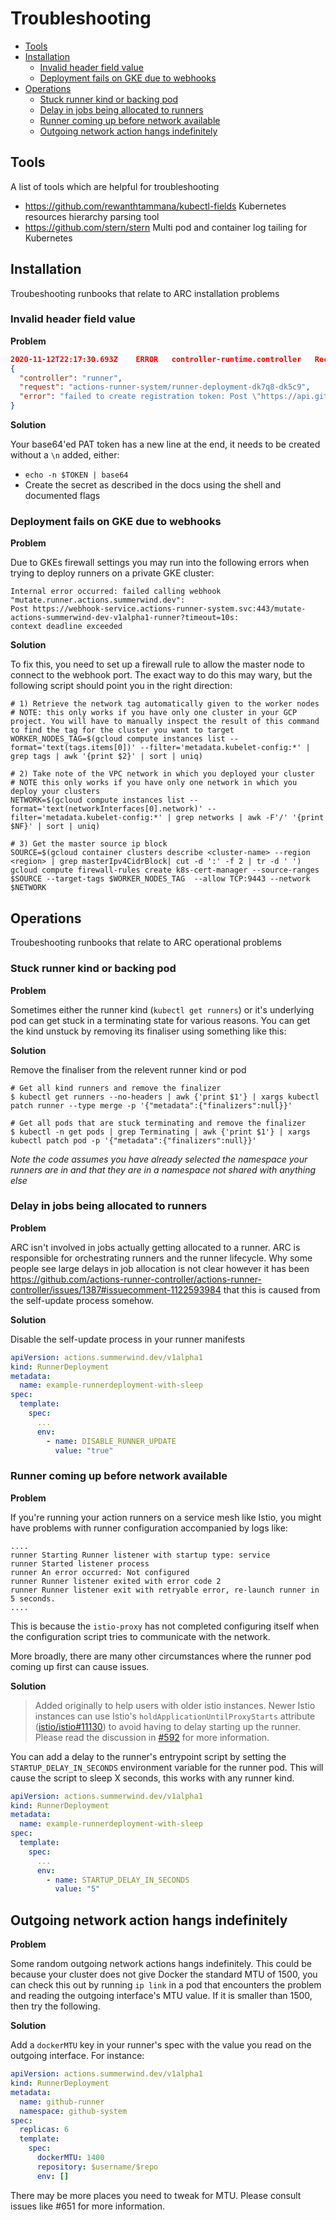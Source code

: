 # Troubleshooting

* [Tools](#tools)
* [Installation](#installation)
  * [Invalid header field value](#invalid-header-field-value)
  * [Deployment fails on GKE due to webhooks](#deployment-fails-on-gke-due-to-webhooks)
* [Operations](#operations)
  * [Stuck runner kind or backing pod](#stuck-runner-kind-or-backing-pod)
  * [Delay in jobs being allocated to runners](#delay-in-jobs-being-allocated-to-runners)
  * [Runner coming up before network available](#runner-coming-up-before-network-available)
  * [Outgoing network action hangs indefinitely](#outgoing-network-action-hangs-indefinitely)


## Tools

A list of tools which are helpful for troubleshooting

* https://github.com/rewanthtammana/kubectl-fields Kubernetes resources hierarchy parsing tool
* https://github.com/stern/stern Multi pod and container log tailing for Kubernetes

## Installation

Troubeshooting runbooks that relate to ARC installation problems

### Invalid header field value

**Problem**

```json
2020-11-12T22:17:30.693Z	ERROR	controller-runtime.controller	Reconciler error	
{
  "controller": "runner",
  "request": "actions-runner-system/runner-deployment-dk7q8-dk5c9",
  "error": "failed to create registration token: Post \"https://api.github.com/orgs/$YOUR_ORG_HERE/actions/runners/registration-token\": net/http: invalid header field value \"Bearer $YOUR_TOKEN_HERE\\n\" for key Authorization"
}
```

**Solution**

Your base64'ed PAT token has a new line at the end, it needs to be created without a `\n` added, either:
* `echo -n $TOKEN | base64`
* Create the secret as described in the docs using the shell and documented flags


### Deployment fails on GKE due to webhooks

**Problem**

Due to GKEs firewall settings you may run into the following errors when trying to deploy runners on a private GKE cluster:

```
Internal error occurred: failed calling webhook "mutate.runner.actions.summerwind.dev": 
Post https://webhook-service.actions-runner-system.svc:443/mutate-actions-summerwind-dev-v1alpha1-runner?timeout=10s: 
context deadline exceeded
```

**Solution**<br />

To fix this, you need to set up a firewall rule to allow the master node to connect to the webhook port.
The exact way to do this may wary, but the following script should point you in the right direction:

```
# 1) Retrieve the network tag automatically given to the worker nodes
# NOTE: this only works if you have only one cluster in your GCP project. You will have to manually inspect the result of this command to find the tag for the cluster you want to target
WORKER_NODES_TAG=$(gcloud compute instances list --format='text(tags.items[0])' --filter='metadata.kubelet-config:*' | grep tags | awk '{print $2}' | sort | uniq)

# 2) Take note of the VPC network in which you deployed your cluster
# NOTE this only works if you have only one network in which you deploy your clusters
NETWORK=$(gcloud compute instances list --format='text(networkInterfaces[0].network)' --filter='metadata.kubelet-config:*' | grep networks | awk -F'/' '{print $NF}' | sort | uniq)

# 3) Get the master source ip block
SOURCE=$(gcloud container clusters describe <cluster-name> --region <region> | grep masterIpv4CidrBlock| cut -d ':' -f 2 | tr -d ' ')
gcloud compute firewall-rules create k8s-cert-manager --source-ranges $SOURCE --target-tags $WORKER_NODES_TAG  --allow TCP:9443 --network $NETWORK
```

## Operations

Troubeshooting runbooks that relate to ARC operational problems

### Stuck runner kind or backing pod

**Problem**

Sometimes either the runner kind (`kubectl get runners`) or it's underlying pod can get stuck in a terminating state for various reasons. You can get the kind unstuck by removing its finaliser using something like this:

**Solution**

Remove the finaliser from the relevent runner kind or pod

```
# Get all kind runners and remove the finalizer
$ kubectl get runners --no-headers | awk {'print $1'} | xargs kubectl patch runner --type merge -p '{"metadata":{"finalizers":null}}'

# Get all pods that are stuck terminating and remove the finalizer
$ kubectl -n get pods | grep Terminating | awk {'print $1'} | xargs kubectl patch pod -p '{"metadata":{"finalizers":null}}'
```

_Note the code assumes you have already selected the namespace your runners are in and that they 
are in a namespace not shared with anything else_

### Delay in jobs being allocated to runners

**Problem**

ARC isn't involved in jobs actually getting allocated to a runner. ARC is responsible for orchestrating runners and the runner lifecycle. Why some people see large delays in job allocation is not clear however it has been https://github.com/actions-runner-controller/actions-runner-controller/issues/1387#issuecomment-1122593984 that this is caused from the self-update process somehow.

**Solution**

Disable the self-update process in your runner manifests

```yaml
apiVersion: actions.summerwind.dev/v1alpha1
kind: RunnerDeployment
metadata:
  name: example-runnerdeployment-with-sleep
spec:
  template:
    spec:
      ...
      env:
        - name: DISABLE_RUNNER_UPDATE
          value: "true"
```

### Runner coming up before network available

**Problem**

If you're running your action runners on a service mesh like Istio, you might
have problems with runner configuration accompanied by logs like:

```
....
runner Starting Runner listener with startup type: service
runner Started listener process
runner An error occurred: Not configured
runner Runner listener exited with error code 2
runner Runner listener exit with retryable error, re-launch runner in 5 seconds.
....
```

This is because the `istio-proxy` has not completed configuring itself when the
configuration script tries to communicate with the network.

More broadly, there are many other circumstances where the runner pod coming up first can cause issues.

**Solution**<br />

> Added originally to help users with older istio instances.
> Newer Istio instances can use Istio's `holdApplicationUntilProxyStarts` attribute ([istio/istio#11130](https://github.com/istio/istio/issues/11130)) to avoid having to delay starting up the runner.
> Please read the discussion in [#592](https://github.com/actions-runner-controller/actions-runner-controller/pull/592) for more information.

You can add a delay to the runner's entrypoint script by setting the `STARTUP_DELAY_IN_SECONDS` environment variable for the runner pod. This will cause the script to sleep X seconds, this works with any runner kind.

```yaml
apiVersion: actions.summerwind.dev/v1alpha1
kind: RunnerDeployment
metadata:
  name: example-runnerdeployment-with-sleep
spec:
  template:
    spec:
      ...
      env:
        - name: STARTUP_DELAY_IN_SECONDS
          value: "5"
```

## Outgoing network action hangs indefinitely

**Problem**

Some random outgoing network actions hangs indefinitely. This could be because your cluster does not give Docker the standard MTU of 1500, you can check this out by running `ip link` in a pod that encounters the problem and reading the outgoing interface's MTU value. If it is smaller than 1500, then try the following.

**Solution**

Add a `dockerMTU` key in your runner's spec with the value you read on the outgoing interface. For instance:

```yaml
apiVersion: actions.summerwind.dev/v1alpha1
kind: RunnerDeployment
metadata:
  name: github-runner
  namespace: github-system
spec:
  replicas: 6
  template:
    spec:
      dockerMTU: 1400
      repository: $username/$repo
      env: []
```

There may be more places you need to tweak for MTU.
Please consult issues like #651 for more information.
